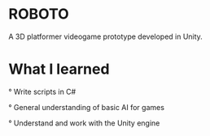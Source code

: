 # ROBOTO

A 3D platformer videogame prototype developed in Unity.

# What I learned

° Write scripts in C#

° General understanding of basic AI for games

° Understand and work with the Unity engine
